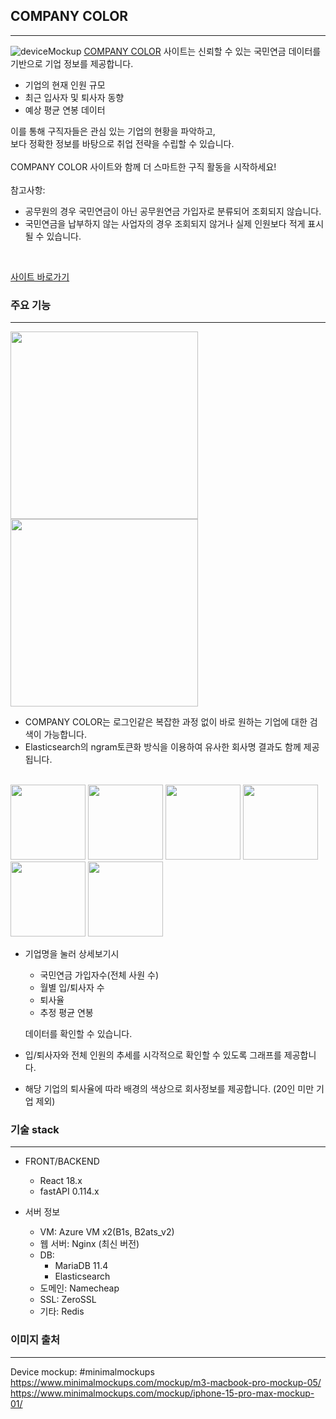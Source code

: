 ## COMPANY COLOR

---
![deviceMockup](https://github.com/user-attachments/assets/85f99092-7ffa-4326-9f2c-74c7264a3638)
<a href='https://companycolor.site'>COMPANY COLOR</a> 사이트는 신뢰할 수 있는 국민연금 데이터를 기반으로 기업 정보를 제공합니다.<br>
  - 기업의 현재 인원 규모<br>
  - 최근 입사자 및 퇴사자 동향<br>
  - 예상 평균 연봉 데이터<br>

이를 통해 구직자들은 관심 있는 기업의 현황을 파악하고, <br>
보다 정확한 정보를 바탕으로 취업 전략을 수립할 수 있습니다.<br>
<br>
COMPANY COLOR 사이트와 함께 더 스마트한 구직 활동을 시작하세요!<br>
<br>
참고사항:<br>
- 공무원의 경우 국민연금이 아닌 공무원연금 가입자로 분류되어 조회되지 않습니다.<br>
- 국민연금을 납부하지 않는 사업자의 경우 조회되지 않거나 실제 인원보다 적게 표시될 수 있습니다.<br>
<br>

<a href='https://companycolor.site'>사이트 바로가기</a>
### 주요 기능

---
<img src="https://github.com/user-attachments/assets/bc20371e-de9f-4fdd-8fe3-a8a6ad523edc" width="300px">
<img src="https://github.com/user-attachments/assets/0ca05e8e-614c-4e46-b3c2-e5f0196d5403" width="300px">
<br>

- COMPANY COLOR는 로그인같은 복잡한 과정 없이 바로 원하는 기업에 대한 검색이 가능합니다. 
- Elasticsearch의 ngram토큰화 방식을 이용하여 유사한 회사명 결과도 함께 제공됩니다. 


<br>
<img src="https://github.com/user-attachments/assets/05c7c7de-fb16-4b9d-a924-d2011c3d1d43" width="120px">
<img src="https://github.com/user-attachments/assets/939c01f1-9f50-4247-9a89-50d8062e0ee6" width="120px">
<img src="https://github.com/user-attachments/assets/83351290-d405-4c04-8dba-df1587e7ce79" width="120px">
<img src="https://github.com/user-attachments/assets/eaf74ef8-df42-4fe6-b163-1137c4c1490c" width="120px">
<img src="https://github.com/user-attachments/assets/9f9d0600-3437-4cd4-bd49-b5a53427892b" width="120px">
<img src="https://github.com/user-attachments/assets/487fc66b-a7a0-497e-95ef-cfe21c78fc9b" width="120px">
<br>

- 기업명을 눌러 상세보기시
  - 국민연금 가입자수(전체 사원 수)
  - 월별 입/퇴사자 수
  - 퇴사율
  - 추정 평균 연봉
  
  데이터를 확인할 수 있습니다.

- 입/퇴사자와 전체 인원의 추세를 시각적으로 확인할 수 있도록 그래프를 제공합니다.
- 해당 기업의 퇴사율에 따라 배경의 색상으로 회사정보를 제공합니다. (20인 미만 기업 제외)

### 기술 stack

---
- FRONT/BACKEND 
  - React 18.x
  - fastAPI 0.114.x
  
- 서버 정보
  - VM: Azure VM x2(B1s, B2ats_v2)
  - 웹 서버: Nginx (최신 버전)
  - DB: 
    - MariaDB 11.4
    - Elasticsearch
  - 도메인: Namecheap
  - SSL: ZeroSSL
  - 기타: Redis

### 이미지 출처

---
Device mockup: #minimalmockups <br>
https://www.minimalmockups.com/mockup/m3-macbook-pro-mockup-05/ <br>
https://www.minimalmockups.com/mockup/iphone-15-pro-max-mockup-01/ <br>

